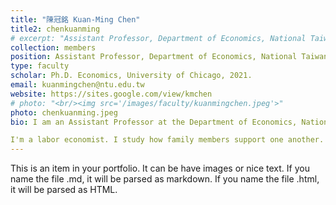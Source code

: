 ```yaml
---
title: "陳冠銘 Kuan-Ming Chen"
title2: chenkuanming
# excerpt: "Assistant Professor, Department of Economics, National Taiwan University<br/><img src='/images/faculty/kuanmingchen.jpeg'>"
collection: members
position: Assistant Professor, Department of Economics, National Taiwan University
type: faculty
scholar: Ph.D. Economics, University of Chicago, 2021.
email: kuanmingchen@ntu.edu.tw
website: https://sites.google.com/view/kmchen
# photo: "<br/><img src='/images/faculty/kuanmingchen.jpeg'>"
photo: chenkuanming.jpeg
bio: I am an Assistant Professor at the Department of Economics, National Taiwan University. I also serve as the Associate Director of the Behavioral and Data Science Research Center at National Taiwan University. 

I'm a labor economist. I study how family members support one another. My research topics include how families are formed, how care is arranged for children and older adults, and how financial tools are used to support family members. 
---
```


This is an item in your portfolio. It can be have images or nice text. If you name the file .md, it will be parsed as markdown. If you name the file .html, it will be parsed as HTML. 
